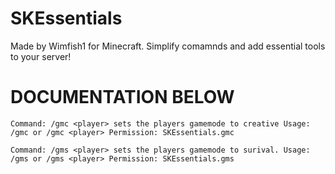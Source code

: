 # SKEssentials

Made by Wimfish1 for Minecraft. Simplify comamnds and add essential tools to your server!


# DOCUMENTATION BELOW 




``Command: /gmc <player> sets the players gamemode to creative
Usage: /gmc or /gmc <player>
Permission: SKEssentials.gmc
``

``Command: /gms <player> sets the players gamemode to surival.
Usage: /gms or /gms <player>
Permission: SKEssentials.gms
``


